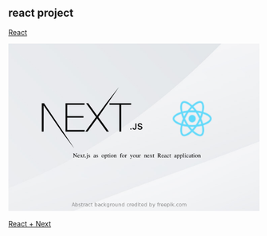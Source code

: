 ## react project 

[React](https://github.com/yeo11200/jlob/tree/master/react)
<br>

![react-next](./image/next.png)
<br>

[React + Next](https://github.com/yeo11200/jlob/tree/master/react-next)
